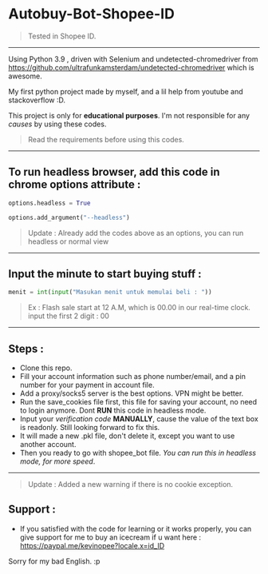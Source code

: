 # Autobuy-Bot-Shopee-ID

> Tested in Shopee ID.

-----

Using Python 3.9 , driven with Selenium and undetected-chromedriver from https://github.com/ultrafunkamsterdam/undetected-chromedriver which is awesome.

My first python project made by myself, and a lil help from youtube and stackoverflow :D.

This project is only for **educational purposes**.
I'm not responsible for any *causes* by using these codes.

> Read the requirements before using this codes.

-----

## To run headless browser, add this code in chrome options attribute : 

```py
options.headless = True
```

```py
options.add_argument("--headless")
```
> Update : Already add the codes above as an options, you can run headless or normal view

-----

## Input the minute to start buying stuff : 

```py
menit = int(input("Masukan menit untuk memulai beli : "))
```
> Ex : Flash sale start at 12 A.M, which is 00.00 in our real-time clock. input the first 2 digit : 00

-----

## Steps :
  - Clone this repo.
  - Fill your account information such as phone number/email, and a pin number for your payment in account file.
  - Add a proxy/socks5 server is the best options. VPN might be better.
  - Run the save_cookies file first, this file for saving your account, no need to login anymore. Dont **RUN** this code in headless mode.
  - Input your *verification code* **MANUALLY**, cause the value of the text box is readonly. Still looking forward to fix this.
  - It will made a new .pkl file, don't delete it, except you want to use another account.
  - Then you ready to go with shopee_bot file.  *You can run this in headless mode, for more speed*.
  
  -----
 
 > Update : Added a new warning if there is no cookie exception.
 
 ## Support :
 - If you satisfied with the code for learning or it works properly, you can give support for me to buy an icecream if u want here : https://paypal.me/kevinopee?locale.x=id_ID
 
 Sorry for my bad English. :p
